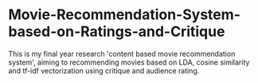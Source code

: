 # Movie-Recommendation-System-based-on-Ratings-and-Critique
This is my final year research 'content based movie recommendation system', aiming to recommending movies based on LDA, cosine similarity and tf-idf vectorization using critique and audience rating.
